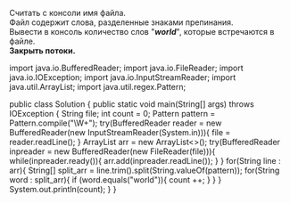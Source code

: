 Считать с консоли имя файла.  
Файл содержит слова, разделенные знаками препинания.  
Вывести в консоль количество слов "_**world**_", которые встречаются в файле.  
**Закрыть потоки.**

import java.io.BufferedReader;
import java.io.FileReader;
import java.io.IOException;
import java.io.InputStreamReader;
import java.util.ArrayList;
import java.util.regex.Pattern;


public class Solution {
    public static void main(String[] args) throws IOException {
        String file;
        int count = 0;
        Pattern pattern = Pattern.compile("\\W+");
        try(BufferedReader reader = new BufferedReader(new InputStreamReader(System.in))){
            file = reader.readLine();
        }
        ArrayList<String> arr = new ArrayList<>();
        try(BufferedReader inpreader = new BufferedReader(new FileReader(file))){
            while(inpreader.ready()){
                arr.add(inpreader.readLine());
            }
        }
        for(String line : arr){
            String[] split_arr = line.trim().split(String.valueOf(pattern));
            for(String word : split_arr){
                if (word.equals("world")){
                    count ++;
                }
            }
        }
        System.out.println(count);
    }
}
